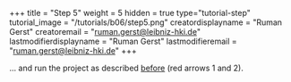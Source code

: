 +++
title = "Step 5"
weight = 5
hidden = true
type="tutorial-step"
tutorial_image = "/tutorials/b06/step5.png"
creatordisplayname = "Ruman Gerst"
creatoremail = "ruman.gerst@leibniz-hki.de"
lastmodifierdisplayname = "Ruman Gerst"
lastmodifieremail = "ruman.gerst@leibniz-hki.de"
+++

... and run the project as described [before](/tutorials/basic/adding-nodes-saving/) (red arrows 1 and 2). 